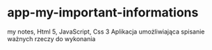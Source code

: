 # app-my-important-informations
my notes, Html 5, JavaScript, Css 3
Aplikacja umożliwiająca spisanie ważnych rzeczy do wykonania
